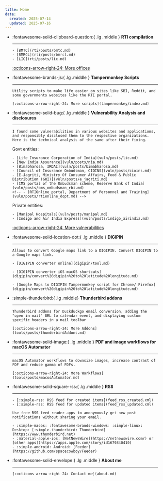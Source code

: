 ```yaml
---
title: Home
date:
  created: 2025-07-14
  updated: 2025-07-16
---
```


<div class="grid cards" markdown>

- :fontawesome-solid-clipboard-question:{ .lg .middle } __RTI compilation__

    -----

      - [BMTC](rti/posts/bmtc.md)
      - [BMRCL](rti/posts/bmrcl.md)
      - [LIC](rti/posts/lic.md)

    [:octicons-arrow-right-24: More offices](rti/index.md)

- :fontawesome-brands-js:{ .lg .middle } __Tampermonkey Scripts__

    -----

      Utility scripts to make life easier on sites like SBI, Reddit, and some governments websites like the RTI portal.

      [:octicons-arrow-right-24: More scripts](tampermonkey/index.md)

- :fontawesome-solid-bug:{ .lg .middle } __Vulnerability Analysis and disclosures__

    -----

      I found some vulnerabilities in various websites and applications, and responsibly disclosed them to the respective organizations. Here is the technical analysis of the same after their fixing.

    Govt entities:

      - [Life Insurance Corporation of India](vuln/posts/lic.md)
      - [New India Assurance](vuln/posts/nia.md)
      - [Bimabharosa, IRDAI](vuln/posts/bimabharosa.md)
      - [Council of Insurance Ombudsman, CIOINS](vuln/posts/cioins.md)
      - [E-Jagriti, Ministry Of Consumer Affairs, Food & Public Distribution (GOI)](vuln/posts/e_jagriti.md)
      - [CMS portal of the Ombudsman scheme, Reserve Bank of India](vuln/posts/cms_ombudsman_rbi.md)
      <!-- - [RTIOnline portal, Department of Personnel and Training](vuln/posts/rtionline_dopt.md) -->

    Private entities:

      - [Manipal Hospitals](vuln/posts/manipal.md)
      - [Indigo and Air India Express](vuln/posts/indigo_airindia.md)

    [:octicons-arrow-right-24: More vulnerabilities](vuln/index.md)

- :fontawesome-solid-location-dot:{ .lg .middle } __DIGIPIN__

    -----

      Allows to convert Google maps link to a DIGIPIN. Convert DIGIPIN to a Google maps link.

      - [DIGIPIN converter online](digipin/tool.md)

      - [DIGIPIN converter iOS macOS shortcuts](digipin/convert%20digipin%20to%20latitude%20longitude.md)

      - [Google Maps to DIGIPIN Tampermonkey script for Chrome/ Firefox](digipin/convert%20digipin%20to%20latitude%20longitude.md)

- :simple-thunderbird:{ .lg .middle} __Thunderbird addons__

    -----

      Thunderbird addons for Duckduckgo email conversion, adding the "open in mail" URL to calendar event, and displaying custom specific headers in a mail toolbar

      [:octicons-arrow-right-24: More Addons](tools/posts/thunderbirdAddons.md)

- :fontawesome-solid-image:{ .lg .middle } __PDF and image workflows for macOS Automator__

    -----

      macOS Automator workflows to downsize images, increase contrast of PDF and reduce gamma of PDFs.

      [:octicons-arrow-right-24: More Workflows](tools/posts/macosAutomator.md)

- :fontawesome-solid-square-rss:{ .lg .middle } __RSS__

    -----

      - [:simple-rss: RSS feed for created items](feed_rss_created.xml)
      - [:simple-rss: RSS feed for updated items](feed_rss_updated.xml)

      Use free RSS feed reader apps to anonymously get new post notifications without sharing your email.

      - :simple-macos: :fontawesome-brands-windows: :simple-linux: Desktop: [:simple-thunderbird: Thunderbird](https://www.thunderbird.net)
      - :material-apple-ios: [NetNewsWire](https://netnewswire.com/) or [other apps](https://apps.apple.com/story/id1679840410)
      - :simple-android: Android: [Feeder](https://github.com/spacecowboy/Feeder)

- :fontawesome-solid-envelope:{ .lg .middle } __About me__

    -----

      [:octicons-arrow-right-24: Contact me](about.md)

</div>
